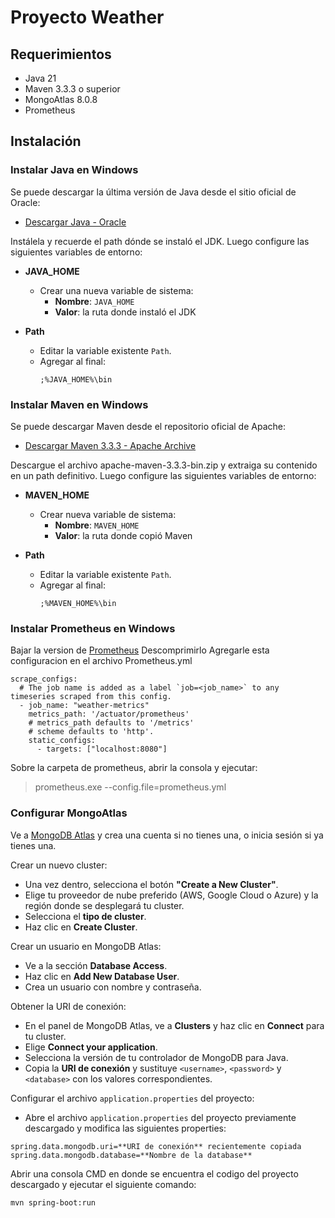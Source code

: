 # Proyecto Weather

## Requerimientos

- Java 21
- Maven 3.3.3 o superior
- MongoAtlas 8.0.8
- Prometheus

## Instalación

### Instalar Java en Windows

Se puede descargar la última versión de Java desde el sitio oficial de Oracle:

- [Descargar Java - Oracle](https://www.oracle.com/java/technologies/javase-downloads.html)

Instálela y recuerde el path dónde se instaló el JDK.
Luego configure las siguientes variables de entorno:

- **JAVA_HOME**
  - Crear una nueva variable de sistema:
    - **Nombre**: `JAVA_HOME`
    - **Valor**: la ruta donde instaló el JDK

- **Path**
  - Editar la variable existente `Path`.
  - Agregar al final:
    ```
    ;%JAVA_HOME%\bin
    ```

### Instalar Maven en Windows

Se puede descargar Maven desde el repositorio oficial de Apache:

- [Descargar Maven 3.3.3 - Apache Archive](https://archive.apache.org/dist/maven/maven-3/3.3.3/binaries/)

Descargue el archivo apache-maven-3.3.3-bin.zip y extraiga su contenido en un path definitivo.
Luego configure las siguientes variables de entorno:

- **MAVEN_HOME**
  - Crear nueva variable de sistema:
    - **Nombre**: `MAVEN_HOME`
    - **Valor**: la ruta donde copió Maven

- **Path**
  - Editar la variable existente `Path`.
  - Agregar al final:
    ```
    ;%MAVEN_HOME%\bin
    ```
### Instalar Prometheus en Windows
Bajar la version de [Prometheus](https://prometheus.io/download/)
Descomprimirlo
Agregarle esta configuracion en el archivo Prometheus.yml
```
scrape_configs:
  # The job name is added as a label `job=<job_name>` to any timeseries scraped from this config.
  - job_name: "weather-metrics"
    metrics_path: '/actuator/prometheus'
    # metrics_path defaults to '/metrics'
    # scheme defaults to 'http'.
    static_configs:
      - targets: ["localhost:8080"]
```
Sobre la carpeta de prometheus, abrir la consola y ejecutar: 
>prometheus.exe --config.file=prometheus.yml

### Configurar MongoAtlas

Ve a [MongoDB Atlas](https://www.mongodb.com/cloud/atlas) y crea una cuenta si no tienes una, o inicia sesión si ya tienes una.

Crear un nuevo cluster:
  - Una vez dentro, selecciona el botón **"Create a New Cluster"**.
  - Elige tu proveedor de nube preferido (AWS, Google Cloud o Azure) y la región donde se desplegará tu cluster.
  - Selecciona el **tipo de cluster**.
  - Haz clic en **Create Cluster**.

Crear un usuario en MongoDB Atlas:
- Ve a la sección **Database Access**.
- Haz clic en **Add New Database User**.
- Crea un usuario con nombre y contraseña.

Obtener la URI de conexión:
- En el panel de MongoDB Atlas, ve a **Clusters** y haz clic en **Connect** para tu cluster.
- Elige **Connect your application**.
- Selecciona la versión de tu controlador de MongoDB para Java.
- Copia la **URI de conexión** y sustituye `<username>`, `<password>` y `<database>` con los valores correspondientes.

Configurar el archivo `application.properties` del proyecto:
- Abre el archivo `application.properties` del proyecto previamente descargado y modifica las siguientes properties:
```properties
spring.data.mongodb.uri=**URI de conexión** recientemente copiada
spring.data.mongodb.database=**Nombre de la database**
```

Abrir una consola CMD en donde se encuentra el codigo del proyecto descargado y ejecutar el siguiente comando:

```bash
mvn spring-boot:run
```

